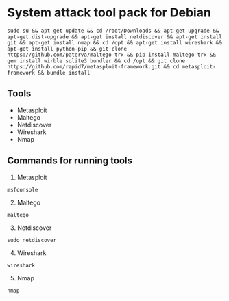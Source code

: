 # System attack tool pack for Debian
```
sudo su && apt-get update && cd /root/Downloads && apt-get upgrade && apt-get dist-upgrade && apt-get install netdiscover && apt-get install git && apt-get install nmap && cd /opt && apt-get install wireshark && apt-get install python-pip && git clone https://github.com/paterva/maltego-trx && pip install maltego-trx && gem install wirble sqlite3 bundler && cd /opt && git clone https://github.com/rapid7/metasploit-framework.git && cd metasploit-framework && bundle install
```
## Tools
* Metasploit
* Maltego
* Netdiscover
* Wireshark
* Nmap
## Commands for running tools
1) Metasploit
```
msfconsole
```
2) Maltego
```
maltego
```
3) Netdiscover
```
sudo netdiscover
```
4) Wireshark
```
wireshark
```
5) Nmap
```
nmap
```
